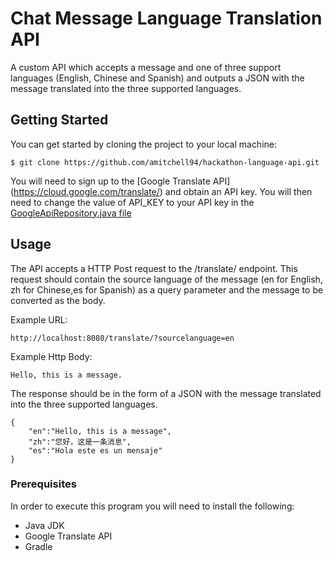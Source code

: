 # Chat Message Language Translation API
A custom API which accepts a message and one of three support languages (English, Chinese and Spanish) and outputs a JSON with the message translated into the three supported languages.

## Getting Started

You can get started by cloning the project to your local machine:
```
$ git clone https://github.com/amitchell94/hackathon-language-api.git
```

You will need to sign up to the [Google Translate API] (https://cloud.google.com/translate/) and obtain an API key.
You will then need to change the value of API_KEY to your API key in the [GoogleApiRepository.java file](/src/main/java/com/babelapp/babelapp/data/GoogleApiRepository.java)

## Usage

The API accepts a HTTP Post request to the /translate/ endpoint. This request should contain the source language of the message (en for English, zh for Chinese,es for Spanish) as a query parameter and the message to be converted as the body.

Example URL:
```
http://localhost:8080/translate/?sourcelanguage=en
```
Example Http Body:
```
Hello, this is a message.
```

The response should be in the form of a JSON with the message translated into the three supported languages.
```
{
    "en":"Hello, this is a message",
    "zh":"您好，这是一条消息",
    "es":"Hola este es un mensaje"
}
```

### Prerequisites

In order to execute this program you will need to install the following:
* Java JDK
* Google Translate API
* Gradle
